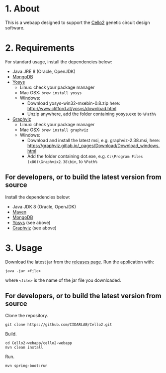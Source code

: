# 1. About

This is a webapp designed to support the [Cello2](https://github.com/CIDARLAB/Cello2) genetic circuit design software.

# 2. Requirements

For standard usage, install the dependencies below:

  + Java JRE 8 (Oracle, OpenJDK)
  + [MongoDB](https://www.mongodb.com/)
  + [Yosys](http://www.clifford.at/yosys/)
    - Linux: check your package manager
    - Mac OSX: `brew install yosys`
    - Windows:
      * Download yosys-win32-mxebin-0.8.zip here: <http://www.clifford.at/yosys/download.html>
      * Unzip anywhere, add the folder containing yosys.exe to `%Path%`
  + [Graphviz](http://www.graphviz.org/)
    - Linux: check your package manager
    - Mac OSX: `brew install graphviz`
    - Windows:
      * Download and install the latest msi, e.g. graphviz-2.38.msi, here: <https://graphviz.gitlab.io/_pages/Download/Download_windows.html>
      * Add the folder containing dot.exe, e.g. `C:\Program Files (x86)\Graphvix2.38\bin`, to `%Path%`

## For developers, or to build the latest version from source

Install the dependencies below:

  + Java JDK 8 (Oracle, OpenJDK)
  + [Maven](https://maven.apache.org/)
  + [MongoDB](https://www.mongodb.com/)
  + [Yosys](http://www.clifford.at/yosys/) (see above)
  + [Graphviz](http://www.graphviz.org/) (see above)

# 3. Usage

Download the latest jar from the [releases page](https://github.com/CIDARLAB/Cello2-webapp/releases).
Run the application with:

    java -jar <file>

where `<file>` is the name of the jar file you downloaded.

## For developers, or to build the latest version from source

Clone the repository.

    git clone https://github.com/CIDARLAB/Cello2.git

Build.

    cd Cello2-webapp/cello2-webapp
    mvn clean install

Run.

    mvn spring-boot:run
